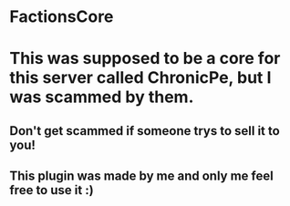 # FactionsCore

# **This was supposed to be a core for this server called ChronicPe, but I was scammed by them.**
## Don't get scammed if someone trys to sell it to you!

## This plugin was made by me and only me feel free to use it :)
